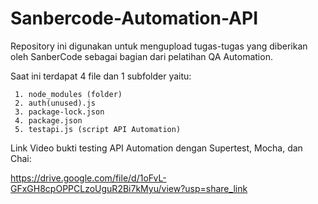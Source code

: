 # Sanbercode-Automation-API

Repository ini digunakan untuk mengupload tugas-tugas yang diberikan oleh SanberCode sebagai bagian dari pelatihan QA Automation.

Saat ini terdapat 4 file dan 1 subfolder yaitu:

     1. node_modules (folder)
     2. auth(unused).js
     3. package-lock.json
     4. package.json
     5. testapi.js (script API Automation)

Link Video bukti testing API Automation dengan Supertest, Mocha, dan Chai:

https://drive.google.com/file/d/1oFvL-GFxGH8cpOPPCLzoUguR2Bi7kMyu/view?usp=share_link
